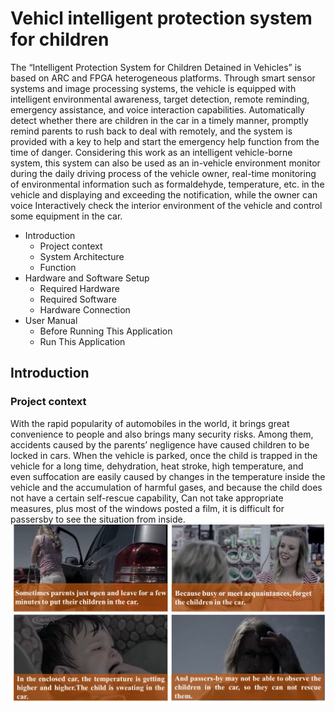 # Vehicl intelligent protection system for children
The “Intelligent Protection System for Children Detained in Vehicles” is based on ARC and FPGA heterogeneous platforms. Through smart sensor systems and image processing systems, the vehicle is equipped with intelligent environmental awareness, target detection, remote reminding, emergency assistance, and voice interaction capabilities. Automatically detect whether there are children in the car in a timely manner, promptly remind parents to rush back to deal with remotely, and the system is provided with a key to help and start the emergency help function from the time of danger. Considering this work as an intelligent vehicle-borne system, this system can also be used as an in-vehicle environment monitor during the daily driving process of the vehicle owner, real-time monitoring of environmental information such as formaldehyde, temperature, etc. in the vehicle and displaying and exceeding the notification, while the owner can voice Interactively check the interior environment of the vehicle and control some equipment in the car.
* Introduction
  * Project context
  * System Architecture
  * Function
* Hardware and Software Setup
  * Required Hardware
  * Required Software
  * Hardware Connection
* User Manual
  * Before Running This Application
  * Run This Application
## Introduction
### Project context
With the rapid popularity of automobiles in the world, it brings great convenience to people and also brings many security risks. Among them, accidents caused by the parents’ negligence have caused children to be locked in cars. When the vehicle is parked, once the child is trapped in the vehicle for a long time, dehydration, heat stroke, high temperature, and even suffocation are easily caused by changes in the temperature inside the vehicle and the accumulation of harmful gases, and because the child does not have a certain self-rescue capability, Can not take appropriate measures, plus most of the windows posted a film, it is difficult for passersby to see the situation from inside.
![0](https://github.com/pfli07/tiny-yolo/blob/master/Project%20context.png)
